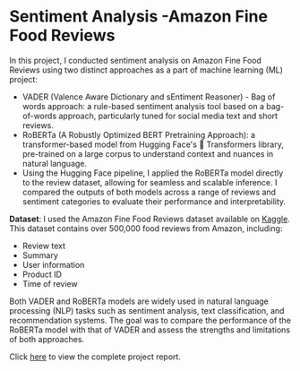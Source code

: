 # Sentiment Analysis -Amazon Fine Food Reviews

In this project, I conducted sentiment analysis on Amazon Fine Food Reviews using two distinct approaches as a part of machine learning (ML) project:
* VADER (Valence Aware Dictionary and sEntiment Reasoner) - Bag of words approach: a rule-based sentiment analysis tool based on a bag-of-words approach, particularly tuned for social media text and short reviews.
* RoBERTa (A Robustly Optimized BERT Pretraining Approach): a transformer-based model from Hugging Face's 🤗 Transformers library, pre-trained on a large corpus to understand context and nuances in natural language.
* Using the Hugging Face pipeline, I applied the RoBERTa model directly to the review dataset, allowing for seamless and scalable inference. I compared the outputs of both models across a range of reviews and sentiment categories to evaluate their performance and interpretability.

**Dataset**: I used the Amazon Fine Food Reviews dataset available on [Kaggle](https://www.kaggle.com/datasets/snap/amazon-fine-food-reviews). This dataset contains over 500,000 food reviews from Amazon, including:
- Review text
- Summary
- User information
- Product ID
- Time of review

Both VADER and RoBERTa models are widely used in natural language processing (NLP) tasks such as sentiment analysis, text classification, and recommendation systems. The goal was to compare the performance of the RoBERTa model with that of VADER and assess the strengths and limitations of both approaches.

Click [here](https://sachinbasyal.com/da-projects/project-sa) to view the complete project report.
